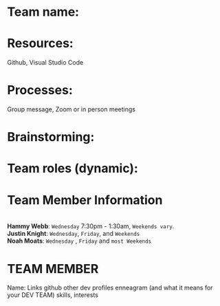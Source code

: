 # Team name:

# Resources: 
Github, Visual Studio Code
# Processes:
Group message, Zoom or in person meetings
# Brainstorming:

# Team roles (dynamic): 

# Team Member Information
<br> **Hammy Webb**: `Wednesday` 7:30pm - 1:30am, `Weekends vary`.
<br> **Justin Knight**: `Wednesday`, `Friday`, and `Weekends`
<br> **Noah Moats**: `Wednesday` , `Friday` and `most Weekends`


# TEAM MEMBER
Name:
Links
github
other dev profiles 
enneagram (and what it means for your DEV TEAM)
skills, interests
